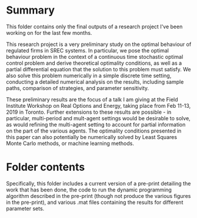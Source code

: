 # Summary

This folder contains only the final outputs of a research project I've been working on for the last few months.

This research project is a very preliminary study on the optimal behaviour of regulated firms in SREC systems. In particular, we pose the optimal behaviour problem in the context of a continuous time stochastic optimal control problem and derive theoretical optimality conditions, as well as a partial differential equation that the solution to this problem must satisfy. We also solve this problem numerically in a simple discrete time setting, conducting a detailed numerical analysis on the results, including sample paths, comparison of strategies, and parameter sensitivity.

These preliminary results are the focus of a talk I am giving at the Field Institute Workshop on Real Options and Energy, taking place from Feb 11-13, 2019 in Toronto. Further extensions to these results are possible - in particular, multi-period and mult-agent settings would be desirable to solve, as would refining the multi-agent setting to account for partial information on the part of the various agents. The optimality conditions presented in this paper can also potentially be numerically solved by Least Squares Monte Carlo methods, or machine learning methods.


# Folder contents

Specifically, this folder includes a current version of a pre-print detailing the work that has been done, the code to run the dynamic programming algorithm described in the pre-print (though not produce the various figures in the pre-print), and various .mat files containing the results for different parameter sets.

